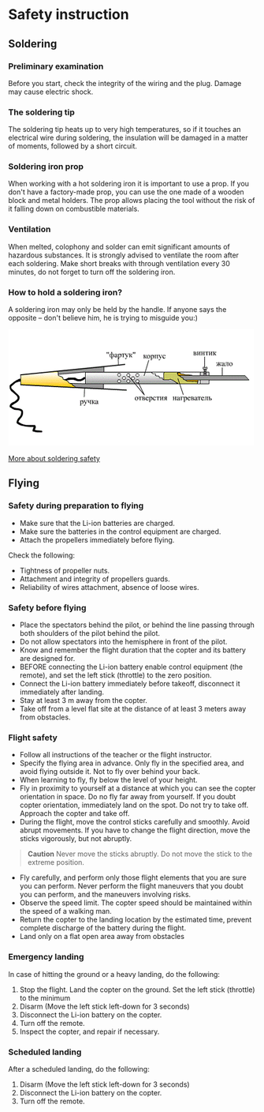 Safety instruction
===

Soldering
-----

### Preliminary examination

Before you start, check the integrity of the wiring and the plug.
Damage may cause electric shock.

### The soldering tip

The soldering tip heats up to very high temperatures, so if it touches an electrical wire during soldering, the insulation will be damaged in a matter of moments, followed by a short circuit.

### Soldering iron prop

When working with a hot soldering iron it is important to use a prop. If you don't have a factory-made prop, you can use the one made of a wooden block and metal holders. The prop allows placing the tool without the risk of it falling down on combustible materials.

### Ventilation

When melted, colophony and solder can emit significant amounts of hazardous substances.
It is strongly advised to ventilate the room after each soldering.
Make short breaks with through ventilation every 30 minutes, do not forget to turn off the soldering iron.

### How to hold a soldering iron?

A soldering iron may only be held by the handle.
If anyone says the opposite – don't believe him, he is trying to misguide you:)

![Composition of a soldering iron](../assets/solderConsist.gif)

[More about soldering safety](tb.md)

Flying
------

### Safety during preparation to flying

* Make sure that the Li-ion batteries are charged.
* Make sure the batteries in the control equipment are charged.
* Attach the propellers immediately before flying.

Check the following:

* Tightness of propeller nuts.
* Attachment and integrity of propellers guards.
* Reliability of wires attachment, absence of loose wires.

### Safety before flying

* Place the spectators behind the pilot, or behind the line passing through both shoulders of the pilot behind the pilot.
* Do not allow spectators into the hemisphere in front of the pilot.
* Know and remember the flight duration that the copter and its battery are designed for.
* BEFORE connecting the Li-ion battery enable control equipment (the remote), and set the left stick (throttle) to the zero position.
* Connect the Li-ion battery immediately before takeoff, disconnect it immediately after landing.
* Stay at least 3 m away from the copter.
* Take off from a level flat site at the distance of at least 3 meters away from obstacles.

### Flight safety

* Follow all instructions of the teacher or the flight instructor.
* Specify the flying area in advance. Only fly in the specified area, and avoid flying outside it. Not to fly over behind your back.
* When learning to fly, fly below the level of your height.
* Fly in proximity to yourself at a distance at which you can see the copter orientation in space. Do no fly far away from yourself. If you doubt copter orientation, immediately land on the spot. Do not try to take off. Approach the copter and take off.
* During the flight, move the control sticks carefully and smoothly. Avoid abrupt movements. If you have to change the flight direction, move the sticks vigorously, but not abruptly.

> **Caution** Never move the sticks abruptly. Do not move the stick to the extreme position.

* Fly carefully, and perform only those flight elements that you are sure you can perform. Never perform the flight maneuvers that you doubt you can perform, and the maneuvers involving risks.
* Observe the speed limit. The copter speed should be maintained within the speed of a walking man.
* Return the copter to the landing location by the estimated time, prevent complete discharge of the battery during the flight.
* Land only on a flat open area away from obstacles

### Emergency landing

In case of hitting the ground or a heavy landing, do the following:

1. Stop the flight. Land the copter on the ground. Set the left stick (throttle) to the minimum
2. Disarm (Move the left stick left-down for 3 seconds)
3. Disconnect the Li-ion battery on the copter.
4. Turn off the remote.
5. Inspect the copter, and repair if necessary.

### Scheduled landing

After a scheduled landing, do the following:

1. Disarm (Move the left stick left-down for 3 seconds)
2. Disconnect the Li-ion battery on the copter.
3. Turn off the remote.